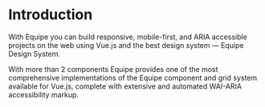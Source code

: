 # Introduction

With Equipe you can build responsive, mobile-first, and ARIA accessible projects on the web using Vue.js and the best design system — Equipe Design System.

With more than 2 components Equipe provides one of the most comprehensive implementations of the Equipe component and grid system available for Vue.js, complete with extensive and automated WAI-ARIA accessibility markup.
